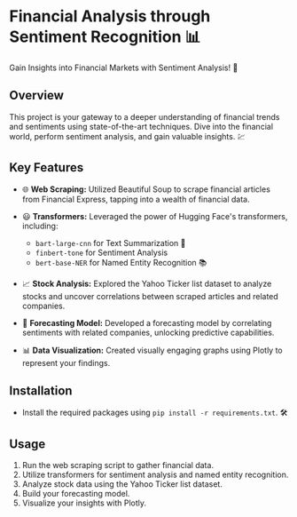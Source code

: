 
# Financial Analysis through Sentiment Recognition 📊

Gain Insights into Financial Markets with Sentiment Analysis! 🚀

## Overview
This project is your gateway to a deeper understanding of financial trends and sentiments using state-of-the-art techniques. Dive into the financial world, perform sentiment analysis, and gain valuable insights. 💹

## Key Features
- 🌐 **Web Scraping:** Utilized Beautiful Soup to scrape financial articles from Financial Express, tapping into a wealth of financial data.

- 😃 **Transformers:** Leveraged the power of Hugging Face's transformers, including:
  - `bart-large-cnn` for Text Summarization 📰
  - `finbert-tone` for Sentiment Analysis
  - `bert-base-NER` for Named Entity Recognition 📚

- 📈 **Stock Analysis:** Explored the Yahoo Ticker list dataset to analyze stocks and uncover correlations between scraped articles and related companies.

- 🧠 **Forecasting Model:** Developed a forecasting model by correlating sentiments with related companies, unlocking predictive capabilities.

- 📊 **Data Visualization:** Created visually engaging graphs using Plotly to represent your findings.

## Installation
- Install the required packages using `pip install -r requirements.txt`. 🛠️

## Usage
1. Run the web scraping script to gather financial data.
2. Utilize transformers for sentiment analysis and named entity recognition.
3. Analyze stock data using the Yahoo Ticker list dataset.
4. Build your forecasting model.
5. Visualize your insights with Plotly.

